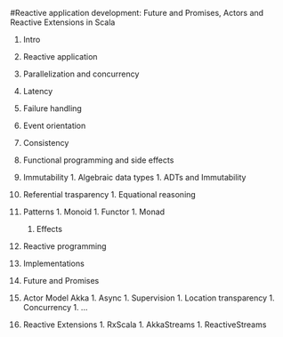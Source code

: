 #Reactive application development: Future and Promises, Actors and Reactive Extensions in Scala

1. Intro

1. Reactive application
  1. Parallelization and concurrency
  1. Latency
  1. Failure handling
  1. Event orientation
  1. Consistency

1. Functional programming and side effects
  1. Immutability
    1. Algebraic data types
    1. ADTs and Immutability
  1. Referential trasparency
    1. Equational reasoning
  1. Patterns
    1. Monoid
    1. Functor
    1. Monad
        1. Effects

1. Reactive programming

1. Implementations
  1. Future and Promises
  1. Actor Model Akka
    1. Async
    1. Supervision
    1. Location transparency
    1. Concurrency
    1. ...
  1. Reactive Extensions
    1. RxScala
    1. AkkaStreams
    1. ReactiveStreams
